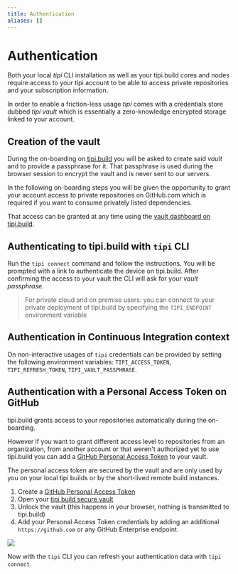 ```yaml
---
title: Authentication
aliases: []
---
```


# Authentication

Both your local _tipi_ CLI installation as well as your tipi.build cores and nodes require access to your tipi
account to be able to access private repositories and your subscription information.

In order to enable a friction-less usage _tipi_ comes with a credentials store dubbed _tipi vault_ which is essentially a zero-knowledge encrypted storage linked to your account.

## Creation of the vault

During the on-boarding on [tipi.build](https://tipi.build) you will be asked to create said _vault_ and to provide a
passphrase for it. That passphrase is used during the browser session to encrypt the vault and is never sent to our servers.

In the following on-boarding steps you will be given the opportunity to grant your account access to private
repositories on GitHub.com which is required if you want to consume privately listed dependencies. 

That access can be granted at any time using the [vault dashboard on tipi.build](/dashboard/vault).

## Authenticating to tipi.build with `tipi` CLI

Run the `tipi connect` command and follow the instructions. 
You will be prompted with a link to authenticate the device on tipi.build. After confirming the access to your vault the CLI will ask for your _vault passphrase_.

> For private cloud and on premise users: you can connect to your private deployment of tipi.build by specifying the `TIPI_ENDPOINT` environment variable

## Authentication in Continuous Integration context

On non-interactive usages of `tipi` credentials can be provided by setting the following environment variables: `TIPI_ACCESS_TOKEN`, `TIPI_REFRESH_TOKEN`, `TIPI_VAULT_PASSPHRASE`.

## Authentication with a Personal Access Token on GitHub

tipi.build grants access to your repositories automatically during the on-boarding. 

However if you want to grant different access level to repositories from an organization, from another account or that weren't authorized yet to use tipi.build you can add a [GitHub Personal Access Token](https://docs.github.com/en/authentication/keeping-your-account-and-data-secure/creating-a-personal-access-token) to your vault. 

The personal access token are secured by the vault and are only used by you on your local tipi builds or by the short-lived remote build instances. 


  1. Create a [GitHub Personal Access Token](https://docs.github.com/en/authentication/keeping-your-account-and-data-secure/creating-a-personal-access-token)
  2. Open your [tipi.build secure vault](/dashboard/vault)
  3. Unlock the vault (this happens in your browser, nothing is transmitted to tipi.build)
  4. Add your Personal Access Token credentials by adding an additional `https://github.com` or any GitHub Enterprise endpoint.

  ![](./assets/add-credentials.png)

Now with the `tipi` CLI you can refresh your authentication data with `tipi connect`.
